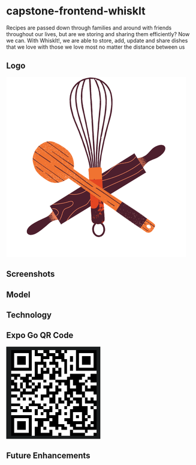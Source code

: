 # capstone-frontend-whiskIt

Recipes are passed down through families and around with friends throughout our lives, but are we storing and sharing them efficiently? Now we can. With WhiskIt!, we are  able to store, add, update and share dishes that we love with those we love most no matter the distance between us


## Logo

![Logo](assets/Logo2.png)


## Screenshots

## Model

## Technology

## Expo Go QR Code

![alt text](assets/QR-expo.png)


## Future Enhancements
